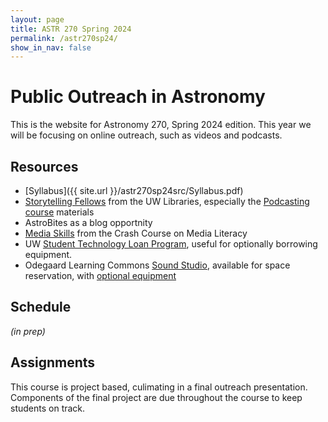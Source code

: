 ```yaml
---
layout: page
title: ASTR 270 Spring 2024
permalink: /astr270sp24/
show_in_nav: false
---
```


# Public Outreach in Astronomy

This is the website for Astronomy 270, Spring 2024 edition. This year we will be focusing on online outreach, such as videos and podcasts. 

## Resources 
- [Syllabus]({{ site.url }}/astr270sp24src/Syllabus.pdf)
- [Storytelling Fellows](https://sites.uw.edu/libstory/) from the UW Libraries, especially the [Podcasting course](https://sites.uw.edu/libstory/podcasting/) materials
- AstroBites as a blog opportnity
- [Media Skills](https://thecrashcourse.com/courses/media-skills-crash-course-media-literacy-11/) from the Crash Course on Media Literacy
- UW [Student Technology Loan Program](https://stlp.uw.edu), useful for optionally borrowing equipment.
- Odegaard Learning Commons [Sound Studio](https://itconnect.uw.edu/guides-by-topic/technology-facilities/sound-studio/), available for space reservation, with [optional equipment](https://itconnect.uw.edu/guides-by-topic/technology-facilities/odegaard-learning-commons/sound-studio-and-digital-production-studio-audio-equipment-for-checkout-at-the-information-desk/)

## Schedule
*(in prep)*


## Assignments
This course is project based, culimating in a final outreach presentation. Components of the final project are due throughout the course to keep students on track.
